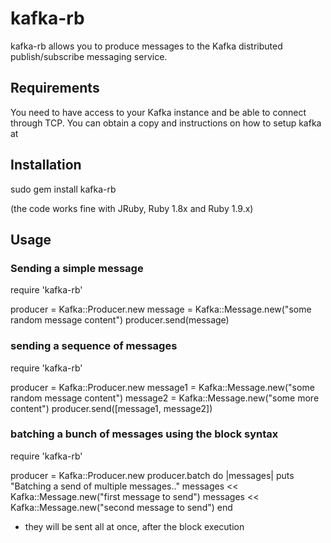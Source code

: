 # kafka-rb
kafka-rb allows you to produce messages to the Kafka distributed publish/subscribe messaging service.

## Requirements
You need to have access to your Kafka instance and be able to connect through TCP. You can obtain a copy and instructions on how to setup kafka at 

## Installation
sudo gem install kafka-rb

(the code works fine with JRuby, Ruby 1.8x and Ruby 1.9.x)

## Usage

### Sending a simple message

require 'kafka-rb'

producer = Kafka::Producer.new
message = Kafka::Message.new("some random message content")
producer.send(message)

### sending a sequence of messages

require 'kafka-rb'

producer = Kafka::Producer.new
message1 = Kafka::Message.new("some random message content")
message2 = Kafka::Message.new("some more content")
producer.send([message1, message2])

### batching a bunch of messages using the block syntax

require 'kafka-rb'

producer = Kafka::Producer.new
producer.batch do |messages|
  puts "Batching a send of multiple messages.."
  messages << Kafka::Message.new("first message to send")
  messages << Kafka::Message.new("second message to send")
end

* they will be sent all at once, after the block execution
